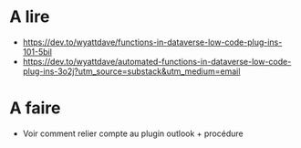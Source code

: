 # A lire
- https://dev.to/wyattdave/functions-in-dataverse-low-code-plug-ins-101-5bil
- https://dev.to/wyattdave/automated-functions-in-dataverse-low-code-plug-ins-3o2j?utm_source=substack&utm_medium=email

# A faire
- Voir comment relier compte au plugin outlook + procédure
